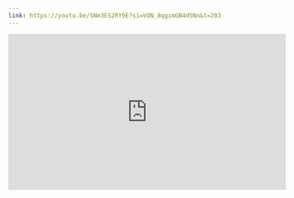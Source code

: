```yaml
---
link: https://youtu.be/SNm3ES2RY9E?si=VON_8qgimGB4d5Nn&t=203
---
```

<iframe width="560" height="315" src="https://www.youtube.com/embed/SNm3ES2RY9E?si=VON_8qgimGB4d5Nn&amp;start=203" title="YouTube video player" frameborder="0" allow="accelerometer; autoplay; clipboard-write; encrypted-media; gyroscope; picture-in-picture; web-share" referrerpolicy="strict-origin-when-cross-origin" allowfullscreen></iframe>
